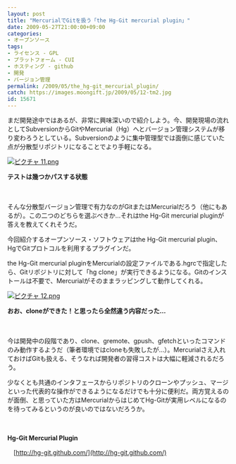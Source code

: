 ```yaml
---
layout: post
title: "MercurialでGitを扱う「the Hg-Git mercurial plugin」"
date: 2009-05-27T21:00:00+09:00
categories:
- オープンソース
tags: 
- ライセンス - GPL
- プラットフォーム - CUI
- ホスティング - github
- 開発
- バージョン管理
permalink: /2009/05/the_hg-git_mercurial_plugin/
catch: https://images.moongift.jp/2009/05/12-tm2.jpg
id: 15671
---
```

まだ開発途中ではあるが、非常に興味深いので紹介しよう。今、開発現場の流れとしてSubversionからGitやMercurial（Hg）へとバージョン管理システムが移り変わろうとしている。Subversionのように集中管理型では面倒に感じていた点が分散型リポジトリになることでより手軽になる。

  

[![ピクチャ 11.png](https://images.moongift.jp/2009/05/11-tm1.jpg)](https://images.moongift.jp/2009/05/111.png)  
  
**テストは幾つかパスする状態**

  

　

  

そんな分散型バージョン管理で有力なのがGitまたはMercurialだろう（他にもあるが）。この二つのどちらを選ぶべきか…それはthe Hg-Git mercurial pluginが答えを教えてくれそうだ。

  

今回紹介するオープンソース・ソフトウェアはthe Hg-Git mercurial plugin、HgでGitプロトコルを利用するプラグインだ。

  
<!--more-->

the Hg-Git mercurial pluginをMercurialの設定ファイルである.hgrcで指定したら、Gitリポジトリに対して「hg clone」が実行できるようになる。Gitのインストールは不要で、Mercurialがそのままラッピングして動作してくれる。

  

[![ピクチャ 12.png](https://images.moongift.jp/2009/05/12-tm2.jpg)](https://images.moongift.jp/2009/05/122.png)  
  
**おお、cloneができた！と思ったら全然違う内容だった…**

  

　

  

今は開発中の段階であり、clone、gremote、gpush、gfetchといったコマンドのみ動作するようだ（筆者環境ではcloneも失敗したが…）。Mercurialさえ入れておけばGitも扱える、そうなれば開発者の習得コストは大幅に軽減されるだろう。

  

少なくとも共通のインタフェースからリポジトリのクローンやプッシュ、マージといった代表的な操作ができるようになるだけでも十分に便利だ。両方覚えるのが面倒、と思っていた方はMercurialからはじめてHg-Gitが実用レベルになるのを待ってみるというのが良いのではないだろうか。

  

　

  

**Hg-Git Mercurial Plugin**  
  
　[http://hg-git.github.com/](http://hg-git.github.com/)

  
